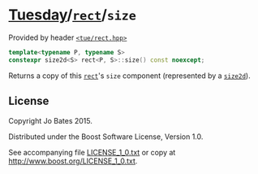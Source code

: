 [Tuesday](../../../README.md)/[`rect`](../../headers/rect.md)/`size`
====================================================================
Provided by header [`<tue/rect.hpp>`](../../headers/rect.md)

```c++
template<typename P, typename S>
constexpr size2d<S> rect<P, S>::size() const noexcept;
```

Returns a copy of this [`rect`](../../headers/rect.md)'s `size` component
(represented by a [`size2d`](../../headers/size2d.md)).

License
-------
Copyright Jo Bates 2015.

Distributed under the Boost Software License, Version 1.0.

See accompanying file [LICENSE_1_0.txt](../../../LICENSE_1_0.txt) or copy at
http://www.boost.org/LICENSE_1_0.txt.
